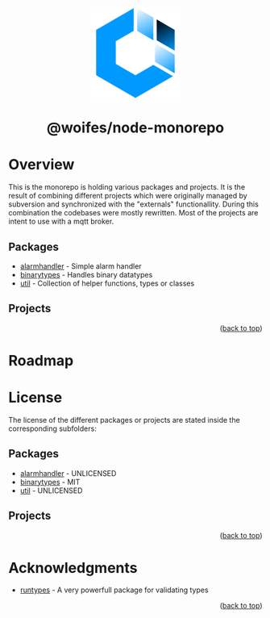 <div id="top"></div>

<br>
<div align="center">
  <a href="https://github.com/woifes/@woifes/monorepo">
    <img src="images/woifeslogo.svg" alt="Logo" width="180" height="180">
  </a>
</div>
<h1 align="center">@woifes/node-monorepo</h3>

# Overview
This is the monorepo is holding various packages and projects. It is the result of combining different projects which were originally managed by subversion and synchronized with the "externals" functionallity. During this combination the codebases were mostly rewritten. Most of the projects are intent to use with a mqtt broker.

## Packages
* [alarmhandler](/packages/alarmhandler/) - Simple alarm handler
* [binarytypes](/packages/binarytypes/) - Handles binary datatypes
* [util](/packages/util/) - Collection of helper functions, types or classes

## Projects

<p align="right">(<a href="#top">back to top</a>)</p>

# Roadmap

# License

The license of the different packages or projects are stated inside the corresponding subfolders:

## Packages
* [alarmhandler](/packages/alarmhandler/) - UNLICENSED
* [binarytypes](/packages/binarytypes/) - MIT
* [util](/packages/util/) - UNLICENSED

## Projects

<p align="right">(<a href="#top">back to top</a>)</p>

# Acknowledgments

* [runtypes](https://github.com/pelotom/runtypes) - A very powerfull package for validating types

<p align="right">(<a href="#top">back to top</a>)</p>

